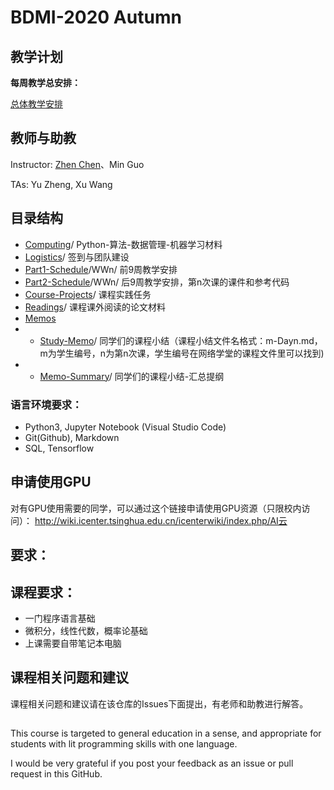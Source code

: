 # BDMI-2020 Autumn

## 教学计划 

**每周教学总安排：**

[总体教学安排](Schedule/Schedule-2020A.md)


## 教师与助教

Instructor: [Zhen Chen](http://www.icenter.tsinghua.edu.cn/faculty/chenzhen/)、Min Guo 

TAs: Yu Zheng, Xu Wang


## 目录结构

- [Computing](Computing)/ Python-算法-数据管理-机器学习材料 
- [Logistics](Logistics)/ 签到与团队建设
- [Part1-Schedule](Part1)/WWn/  前9周教学安排
- [Part2-Schedule](Part2)/WWn/ 后9周教学安排，第n次课的课件和参考代码
- [Course-Projects](Course-Projects)/ 课程实践任务
- [Readings](Readings)/ 课程课外阅读的论文材料
- [Memos](Memos)
- - [Study-Memo](Study-Memo)/ 同学们的课程小结（课程小结文件名格式：m-Dayn.md，m为学生编号，n为第n次课，学生编号在网络学堂的课程文件里可以找到)
- - [Memo-Summary](Memo-Summary)/ 同学们的课程小结-汇总提纲

### 语言环境要求：

- Python3, Jupyter Notebook (Visual Studio Code)
- Git(Github), Markdown
- SQL, Tensorflow


## 申请使用GPU

对有GPU使用需要的同学，可以通过这个链接申请使用GPU资源（只限校内访问）：
http://wiki.icenter.tsinghua.edu.cn/icenterwiki/index.php/AI云

## 要求：

## 课程要求：

- 一门程序语言基础
- 微积分，线性代数，概率论基础
- 上课需要自带笔记本电脑


## 课程相关问题和建议

课程相关问题和建议请在该仓库的Issues下面提出，有老师和助教进行解答。

## 

This course is targeted to general education in a sense, and appropriate for students with lit programming skills with one language.

I would be very grateful if you post your feedback as an issue or pull request in this GitHub.
